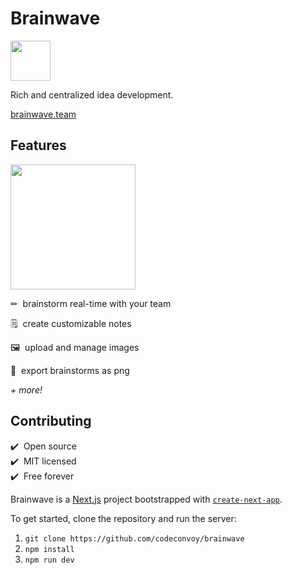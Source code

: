 # Brainwave

<p>
  <a href="https://brainwave.team">
    <img src="https://user-images.githubusercontent.com/27871609/140626707-e4bcefaf-e6ab-45cc-b1c6-b0067d58452d.png" height="64px">
  </a>
</p>

Rich and centralized idea development.

[brainwave.team](https://brainwave.team)

## Features

<p>
  <a href="https://brainwave.team">
    <img src="https://user-images.githubusercontent.com/27871609/140626560-934fe766-b7ea-4e3a-bcbf-78ab1111360d.png" height="200px">
  </a>
</p>

✏&nbsp;&nbsp;brainstorm real-time with your team

🗒️&nbsp;&nbsp;create customizable notes

🖼️&nbsp;&nbsp;upload and manage images

📸&nbsp;&nbsp;export brainstorms as png

*+ more!*

## Contributing

✔️&nbsp;&nbsp;Open source<br />
✔️&nbsp;&nbsp;MIT licensed<br />
✔️&nbsp;&nbsp;Free forever

Brainwave is a [Next.js](https://nextjs.org/) project bootstrapped with [`create-next-app`](https://github.com/vercel/next.js/tree/canary/packages/create-next-app).

To get started, clone the repository and run the server:

1. `git clone https://github.com/codeconvoy/brainwave`
2. `npm install`
3. `npm run dev`
